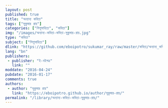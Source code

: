```yaml
---
layout: post
published: true
title: "অন্যান্য কবিতা"
tags: ["সুকুমার রায়"]
categories: ["শিশুসাহিত্য", "কবিতা"]
img: "/images/অন্যান্য-কবিতা-কবিতা-সুকুমার-রায়.jpg"
type: "কবিতা"
subject: ["শিশুসাহিত্য"]
dlink: "https://github.com/eboipotro/sukumar_ray/raw/master/কবিতা/অন্যান্য_কবিতা.epub"
lang: "bn"
publishers: 
 - publisher: "ই-বইপত্র"
   link: ""
moddate: "2016-04-24"
pubdate: "2016-01-17"
comments: true
authors: 
 - author: "সুকুমার রায়"
   link: "https://eboipotro.github.io/author/সুকুমার-রায়/"
permalink: "/library/অন্যান্য-কবিতা-কবিতা-সুকুমার-রায়/"
---
```

